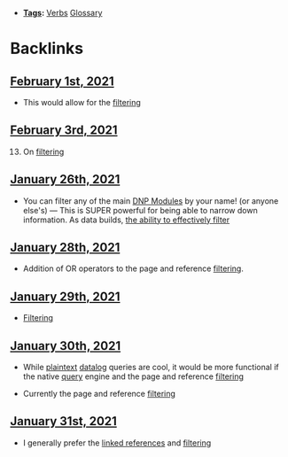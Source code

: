 - **[Tags](<Tags.md>):** [Verbs](<Verbs.md>) [Glossary](<Glossary.md>)

# Backlinks
## [February 1st, 2021](<February 1st, 2021.md>)
- This would allow for the [filtering](<filtering.md>)

## [February 3rd, 2021](<February 3rd, 2021.md>)
13. On [filtering](<filtering.md>)

## [January 26th, 2021](<January 26th, 2021.md>)
- You can filter any of the main [DNP Modules](<DNP Modules.md>) by your name! (or anyone else's) — This is SUPER powerful for being able to narrow down information. As data builds, [the ability to effectively filter]([filtering](<filtering.md>))

## [January 28th, 2021](<January 28th, 2021.md>)
- Addition of OR operators to the page and reference [filtering](<filtering.md>).

## [January 29th, 2021](<January 29th, 2021.md>)
- [Filtering]([filtering](<filtering.md>))

## [January 30th, 2021](<January 30th, 2021.md>)
- While [plaintext](<plaintext.md>) [datalog](<datalog.md>) queries are cool, it would be more functional if the native [query](<query.md>) engine and the page and reference [filtering](<filtering.md>)

- Currently the page and reference [filtering](<filtering.md>)

## [January 31st, 2021](<January 31st, 2021.md>)
- I generally prefer the [linked references](<linked references.md>) and [filtering](<filtering.md>)

